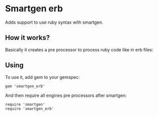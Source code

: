 Smartgen erb
==========================

Adds support to use ruby syntax with smartgen.

## How it works?

Basically it creates a pre processor to process ruby code like in erb files:

## Using

To use it, add gem to your gemspec:

    gem 'smartgen_erb'

And then require all engines pre processors after smartgen:

    require 'smartgen'
    require 'smartgen_erb'
